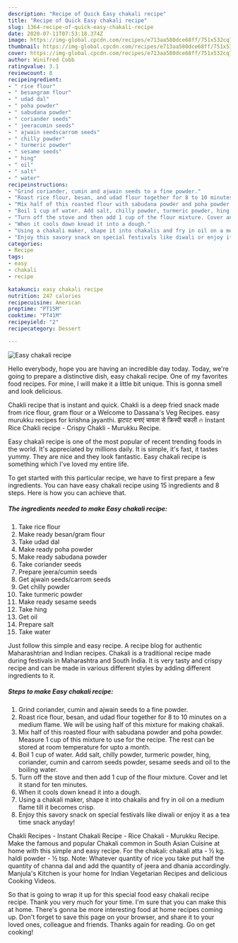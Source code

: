 ```yaml
---
description: "Recipe of Quick Easy chakali recipe"
title: "Recipe of Quick Easy chakali recipe"
slug: 1364-recipe-of-quick-easy-chakali-recipe
date: 2020-07-11T07:53:18.374Z
image: https://img-global.cpcdn.com/recipes/e713aa580dce68ff/751x532cq70/easy-chakali-recipe-recipe-main-photo.jpg
thumbnail: https://img-global.cpcdn.com/recipes/e713aa580dce68ff/751x532cq70/easy-chakali-recipe-recipe-main-photo.jpg
cover: https://img-global.cpcdn.com/recipes/e713aa580dce68ff/751x532cq70/easy-chakali-recipe-recipe-main-photo.jpg
author: Winifred Cobb
ratingvalue: 3.1
reviewcount: 8
recipeingredient:
- " rice flour"
- " besangram flour"
- " udad dal"
- " poha powder"
- " sabudana powder"
- " coriander seeds"
- " jeeracumin seeds"
- " ajwain seedscarrom seeds"
- " chilly powder"
- " turmeric powder"
- " sesame seeds"
- " hing"
- " oil"
- " salt"
- " water"
recipeinstructions:
- "Grind coriander, cumin and ajwain seeds to a fine powder."
- "Roast rice flour, besan, and udad flour together for 8 to 10 minutes on a medium flame. We will be using half of this mixture for making chakali."
- "Mix half of this roasted flour with sabudana powder and poha powder. Measure 1 cup of this mixture to use for the recipe. The rest can be stored at room temperature for upto a month."
- "Boil 1 cup of water. Add salt, chilly powder, turmeric powder, hing, coriander, cumin and carrom seeds powder, sesame seeds and oil to the boiling water."
- "Turn off the stove and then add 1 cup of the flour mixture. Cover and let it stand for ten minutes."
- "When it cools down knead it into a dough."
- "Using a chakali maker, shape it into chakalis and fry in oil on a medium flame till it becomes crisp."
- "Enjoy this savory snack on special festivals like diwali or enjoy it as a tea time snack anyday!"
categories:
- Recipe
tags:
- easy
- chakali
- recipe

katakunci: easy chakali recipe 
nutrition: 247 calories
recipecuisine: American
preptime: "PT15M"
cooktime: "PT41M"
recipeyield: "2"
recipecategory: Dessert

---
```



![Easy chakali recipe](https://img-global.cpcdn.com/recipes/e713aa580dce68ff/751x532cq70/easy-chakali-recipe-recipe-main-photo.jpg)

Hello everybody, hope you are having an incredible day today. Today, we're going to prepare a distinctive dish, easy chakali recipe. One of my favorites food recipes. For mine, I will make it a little bit unique. This is gonna smell and look delicious.

Chakli recipe that is instant and quick. Chakli is a deep fried snack made from rice flour, gram flour or a Welcome to Dassana&#39;s Veg Recipes. easy murukku recipes for krishna jayanthi. झटपट बनाएं चावला से क्रिस्पी चकली 🔥 Instant Rice Chakli recipe - Crispy Chakli - Murukku Recipe.

Easy chakali recipe is one of the most popular of recent trending foods in the world. It's appreciated by millions daily. It is simple, it's fast, it tastes yummy. They are nice and they look fantastic. Easy chakali recipe is something which I've loved my entire life.


To get started with this particular recipe, we have to first prepare a few ingredients. You can have easy chakali recipe using 15 ingredients and 8 steps. Here is how you can achieve that.

<!--inarticleads1-->

##### The ingredients needed to make Easy chakali recipe:

1. Take  rice flour
1. Make ready  besan/gram flour
1. Take  udad dal
1. Make ready  poha powder
1. Make ready  sabudana powder
1. Take  coriander seeds
1. Prepare  jeera/cumin seeds
1. Get  ajwain seeds/carrom seeds
1. Get  chilly powder
1. Take  turmeric powder
1. Make ready  sesame seeds
1. Take  hing
1. Get  oil
1. Prepare  salt
1. Take  water


Just follow this simple and easy recipe. A recipe blog for authentic Maharashtrian and Indian recipes. Chakali is a traditional recipe made during festivals in Maharashtra and South India. It is very tasty and crispy recipe and can be made in various different styles by adding different ingredients to it. 

<!--inarticleads2-->

##### Steps to make Easy chakali recipe:

1. Grind coriander, cumin and ajwain seeds to a fine powder.
1. Roast rice flour, besan, and udad flour together for 8 to 10 minutes on a medium flame. We will be using half of this mixture for making chakali.
1. Mix half of this roasted flour with sabudana powder and poha powder. Measure 1 cup of this mixture to use for the recipe. The rest can be stored at room temperature for upto a month.
1. Boil 1 cup of water. Add salt, chilly powder, turmeric powder, hing, coriander, cumin and carrom seeds powder, sesame seeds and oil to the boiling water.
1. Turn off the stove and then add 1 cup of the flour mixture. Cover and let it stand for ten minutes.
1. When it cools down knead it into a dough.
1. Using a chakali maker, shape it into chakalis and fry in oil on a medium flame till it becomes crisp.
1. Enjoy this savory snack on special festivals like diwali or enjoy it as a tea time snack anyday!


Chakli Recipes - Instant Chakali Recipe - Rice Chakali - Murukku Recipe. Make the famous and popular Chakali common in South Asian Cuisine at home with this simple and easy recipe. For the chakali: chakali atta - ½ kg. haldi powder - ½ tsp. Note: Whatever quantity of rice you take put half the quantity of channa dal and add the quantity of jeera and dhania accordingly. Manjula&#39;s Kitchen is your home for Indian Vegetarian Recipes and delicious Cooking Videos. 

So that is going to wrap it up for this special food easy chakali recipe recipe. Thank you very much for your time. I'm sure that you can make this at home. There's gonna be more interesting food at home recipes coming up. Don't forget to save this page on your browser, and share it to your loved ones, colleague and friends. Thanks again for reading. Go on get cooking!
